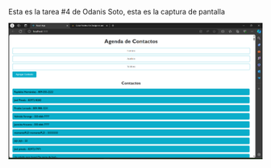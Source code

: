 Esta es la tarea #4 de Odanis Soto, esta es la captura de pantalla

![Mi captura de pantalla](AgendaReact.png.png)
